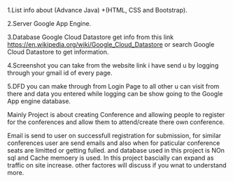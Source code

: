 
1.List info about (Advance Java) +(HTML, CSS and Bootstrap).

2.Server Google App Engine. 

3.Database Google Cloud Datastore get info from this link  https://en.wikipedia.org/wiki/Google_Cloud_Datastore or search Google Cloud Datastore to get information.

4.Screenshot  you can take from the website link i have send u by logging through your gmail id of every page.

5.DFD you can make through from Login Page to all other u can visit from there and data you entered while logging can be show going to the Google App engine database.

Mainly Project is about creating Conference  and allowing people to register for the conferences and allow them to attend/create there own conference.

Email is send to user on successfull registration for submission, for similar conferences user are send emails and also when for paticular conference seats are limitted or getting fulled. and database used in this project is NOn sql and Cache memoery is used.
In this project bascially can expand as traffic on site increase.
other factores will discuss if you wnat to understand more.
